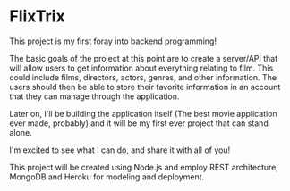 # FlixTrix

This project is my first foray into backend programming!

The basic goals of the project at this point are to create a server/API that will allow users to get information about everything relating to film. 
This could include films, directors, actors, genres, and other information. 
The users should then be able to store their favorite information in an account that they can manage through the application. 

Later on, I'll be building the application itself (The best movie application ever made, probably) and it will be my first ever project that can stand alone.

I'm excited to see what I can do, and share it with all of you!

This project will be created using Node.js and employ REST architecture, MongoDB and Heroku for modeling and deployment. 
